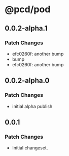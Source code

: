# @pcd/pod

## 0.0.2-alpha.1

### Patch Changes

- efc0260f: another bump
- bump
- efc0260f: another bump

## 0.0.2-alpha.0

### Patch Changes

- initial alpha publish

## 0.0.1

### Patch Changes

- Initial changeset.
